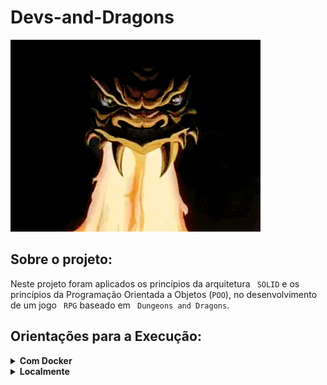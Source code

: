 # Devs-and-Dragons

![Gif Dungeons](https://github.com/Igormcf/devs-and-dragons/blob/main/dungeons.gif)

## Sobre o projeto:

Neste projeto foram aplicados os princípios da arquitetura ` SOLID` e os princípios da Programação Orientada a Objetos (`POO`), no desenvolvimento de um jogo ` RPG` baseado em ` Dungeons and Dragons`.

## Orientações para a Execução:

<details>
  <summary><strong>Com Docker</strong></summary><br />
  
  - Execute o serviço `node` com o comando `docker-compose up -d`, para inicializar o container ` trybers_and_dragons`.
  - Rode o comando `docker exec -it trybers_and_dragons bash` para acessar o terminal interativo do container.
  - Instale as dependências com ` npm install` .
</details>

<details>
  <summary><strong>Localmente</strong></summary><br />
  
  - Instale as dependências com ` npm install` .
</details>

